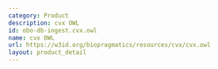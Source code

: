 ```yaml
---
category: Product
description: cvx OWL
id: obo-db-ingest.cvx.owl
name: cvx OWL
url: https://w3id.org/biopragmatics/resources/cvx/cvx.owl
layout: product_detail
---
```

